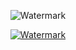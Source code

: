 
<p align="center">
  <img src="https://github.com/user-attachments/assets/d4b0a04d-d8d5-41ff-8424-e5a66fdc0494" alt="Watermark"/>
</p>

<p align="center">
  <a href="https://pcoiscript.xyz"><img src="https://github.com/user-attachments/assets/ae963090-c0d2-4925-a515-5245a9a7aadb" alt="Watermark"/></a>
</p>
